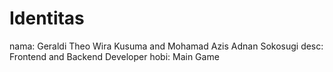 # Identitas

nama: Geraldi Theo Wira Kusuma and Mohamad Azis Adnan Sokosugi
desc: Frontend and Backend Developer
hobi: Main Game
